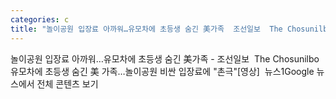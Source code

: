 ```yaml
---
categories: c
title: "놀이공원 입장료 아까워…유모차에 초등생 숨긴 美가족  조선일보  The Chosunilbo"
---
```

놀이공원 입장료 아까워…유모차에 초등생 숨긴 美가족 - 조선일보&nbsp;&nbsp;The Chosunilbo유모차에 초등생 숨긴 美 가족…놀이공원 비싼 입장료에 "촌극"[영상]&nbsp;&nbsp;뉴스1Google 뉴스에서 전체 콘텐츠 보기